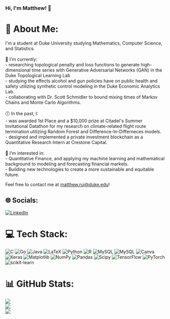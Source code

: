 ### Hi, I'm Matthew! 👋

# 💫 About Me:
I'm a student at Duke University studying Mathematics, Computer Science, and Statistics. <br><br>🌱 I'm currently:<br>- researching topological penalty and loss functions to generate high-dimensional time series with Generative Adversarial Networks (GAN) in the Duke Topological Learning Lab<br>- studying the effects alcohol and gun policies have on public health and safety utilizing synthetic control modeling in the Duke Economic Analytics Lab.<br>- collaborating with Dr. Scott Schmidler to bound mixing times of Markov Chains and Monte Carlo Algorithms.<br><br>🕕 In the past, I:<br>- was awarded 1st Place and a $10,000 prize at Citadel's Summer Invitational Datathon for my research on climate-related flight route termination utilizing Random Forest and Difference-In-Differneces models.<br>- designed and implemented a private investment blockchain as a Quantitative Research Intern at Crestone Capital.<br><br>🧠 I'm interested in:<br>- Quantitative Finance, and applying my machine learning and mathematical background to modeling and forecasting financial markets.<br>- Building new technologies to create a more sustainable and equitable future.

Feel free to contact me at matthew.rui@duke.edu!

## 🌐 Socials:
[![LinkedIn](https://img.shields.io/badge/LinkedIn-%230077B5.svg?logo=linkedin&logoColor=white)](https://linkedin.com/in/matthewrui) 

# 💻 Tech Stack:
![C](https://img.shields.io/badge/c-%2300599C.svg?style=flat&logo=c&logoColor=white) ![Go](https://img.shields.io/badge/go-%2300ADD8.svg?style=flat&logo=go&logoColor=white) ![Java](https://img.shields.io/badge/java-%23ED8B00.svg?style=flat&logo=openjdk&logoColor=white) ![LaTeX](https://img.shields.io/badge/latex-%23008080.svg?style=flat&logo=latex&logoColor=white) ![Python](https://img.shields.io/badge/python-3670A0?style=flat&logo=python&logoColor=ffdd54) ![R](https://img.shields.io/badge/r-%23276DC3.svg?style=flat&logo=r&logoColor=white) ![MySQL](https://img.shields.io/badge/mysql-%2300000f.svg?style=flat&logo=mysql&logoColor=white) ![MySQL](https://img.shields.io/badge/mysql-%2300000f.svg?style=flat&logo=mysql&logoColor=white) ![Canva](https://img.shields.io/badge/Canva-%2300C4CC.svg?style=flat&logo=Canva&logoColor=white) ![Keras](https://img.shields.io/badge/Keras-%23D00000.svg?style=flat&logo=Keras&logoColor=white) ![Matplotlib](https://img.shields.io/badge/Matplotlib-%23ffffff.svg?style=flat&logo=Matplotlib&logoColor=black) ![NumPy](https://img.shields.io/badge/numpy-%23013243.svg?style=flat&logo=numpy&logoColor=white) ![Pandas](https://img.shields.io/badge/pandas-%23150458.svg?style=flat&logo=pandas&logoColor=white) ![Scipy](https://img.shields.io/badge/SciPy-%230C55A5.svg?style=flat&logo=scipy&logoColor=%white) ![TensorFlow](https://img.shields.io/badge/TensorFlow-%23FF6F00.svg?style=flat&logo=TensorFlow&logoColor=white) ![PyTorch](https://img.shields.io/badge/PyTorch-%23EE4C2C.svg?style=flat&logo=PyTorch&logoColor=white) ![scikit-learn](https://img.shields.io/badge/scikit--learn-%23F7931E.svg?style=flat&logo=scikit-learn&logoColor=white)
# 📊 GitHub Stats:
![](https://github-readme-stats.vercel.app/api?username=mrui0905&theme=onedark&hide_border=false&include_all_commits=true&count_private=true)<br/>
![](https://github-readme-streak-stats.herokuapp.com/?user=mrui0905&theme=onedark&hide_border=false)<br/>
![](https://github-readme-stats.vercel.app/api/top-langs/?username=mrui0905&theme=onedark&hide_border=false&include_all_commits=true&count_private=true&layout=compact)

<!-- Proudly created with GPRM ( https://gprm.itsvg.in ) -->
